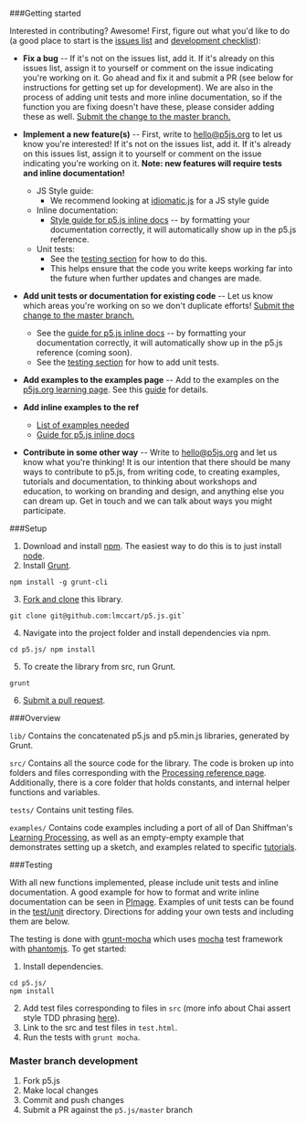 ###Getting started

Interested in contributing? Awesome! First, figure out what you'd like to do (a good place to start is the [issues list](https://github.com/processing/p5.js/issues) and [development checklist](https://github.com/processing/p5.js/wiki/Development---Checklist)):

* **Fix a bug** -- If it's not on the issues list, add it. If it's already on this issues list, assign it to yourself or comment on the issue indicating you're working on it. Go ahead and fix it and submit a PR (see below for instructions for getting set up for development). We are also in the process of adding unit tests and more inline documentation, so if the function you are fixing doesn't have these, please consider adding these as well. [Submit the change to the master branch.](https://github.com/processing/p5.js/wiki/Development#master-branch-development)

* **Implement a new feature(s)** -- First, write to [hello@p5js.org](mailto:hello@p5js.org) to let us know you're interested! If it's not on the issues list, add it. If it's already on this issues list, assign it to yourself or comment on the issue indicating you're working on it. __Note: new features will require tests and inline documentation!__
    - JS Style guide:
        - We recommend looking at [idiomatic.js](https://github.com/rwaldron/idiomatic.js/) for a JS style guide
    - Inline documentation:
        - [Style guide for p5.js inline docs](https://github.com/processing/p5.js/wiki/Inline-documentation) -- by formatting your documentation correctly, it will automatically show up in the p5.js reference.
    - Unit tests:
        - See the [testing section](https://github.com/processing/p5.js/wiki/Development#wiki-testing) for how to do this.
        - This helps ensure that the code you write keeps working far into the future when further updates and changes are made.

* **Add unit tests or documentation for existing code** -- Let us know which areas you're working on so we don't duplicate efforts! [Submit the change to the master branch.](https://github.com/processing/p5.js/wiki/Development#master-branch-development)
    - See the [guide for p5.js inline docs](https://github.com/processing/p5.js/wiki/Inline-documentation) -- by formatting your documentation correctly, it will automatically show up in the p5.js reference (coming soon).
    - See the [testing section](https://github.com/processing/p5.js/wiki/Development#wiki-testing) for how to add unit tests.

* **Add examples to the examples page** -- Add to the examples on the [p5js.org learning page](http://p5js.org/learn/#examples). See this [guide](https://github.com/processing/p5.js-website/wiki/Adding-examples) for details.

* **Add inline examples to the ref**
  * [List of examples needed](https://github.com/processing/p5.js/wiki/Development---Checklist)
  * [Guide for p5.js inline docs](https://github.com/processing/p5.js/wiki/Inline-documentation) 

* **Contribute in some other way** -- Write to [hello@p5js.org](mailto:hello@p5js.org) and let us know what you're thinking! It is our intention that there should be many ways to contribute to p5.js, from writing code, to creating examples, tutorials and documentation, to thinking about workshops and education, to working on branding and design, and anything else you can dream up. Get in touch and we can talk about ways you might participate.

###Setup

1. Download and install [npm](https://npmjs.org/). The easiest way to do this is to just install [node](http://nodejs.org/).
2. Install [Grunt](http://gruntjs.com/getting-started). 
```
npm install -g grunt-cli
```
3. [Fork and clone](https://help.github.com/articles/fork-a-repo) this library. 
```
git clone git@github.com:lmccart/p5.js.git`
```
4. Navigate into the project folder and install dependencies via npm.
```
cd p5.js/ npm install
```
5. To create the library from src, run Grunt. 
```
grunt
```
6. [Submit a pull request](https://help.github.com/articles/creating-a-pull-request).

###Overview

`lib/` Contains the concatenated p5.js and p5.min.js libraries, generated by Grunt.

`src/` Contains all the source code for the library. The code is broken up into folders and files corresponding with the [Processing reference page](http://processing.org/reference/). Additionally, there is a core folder that holds constants, and internal helper functions and variables.

`tests/` Contains unit testing files.

`examples/` Contains code examples including a port of all of Dan Shiffman's [Learning Processing](learningprocessing.com), as well as an empty-empty example that demonstrates setting up a sketch, and examples related to specific [tutorials](https://github.com/processing/p5.js/wiki/Tutorials).

###Testing

With all new functions implemented, please include unit tests and inline documentation. A good example for how to format and write inline documentation can be seen in [PImage](https://github.com/processing/p5.js/blob/master/src/image/image.js). Examples of unit tests can be found in the [test/unit](https://github.com/processing/p5.js/tree/master/test/unit) directory. Directions for adding your own tests and including them are below.

The testing is done with [grunt-mocha](https://github.com/kmiyashiro/grunt-mocha) which uses [mocha](http://visionmedia.github.io/mocha/) test framework with [phantomjs](http://phantomjs.org/download.html). 
To get started:

1. Install dependencies.
```
cd p5.js/
npm install
```

2. Add test files corresponding to files in `src` (more info about Chai assert style TDD phrasing [here](http://chaijs.com/api/assert/)). 
3. Link to the src and test files in `test.html`. 
4. Run the tests with `grunt mocha`.

### Master branch development

1. Fork p5.js
2. Make local changes
3. Commit and push changes
4. Submit a PR against the `p5.js/master` branch
